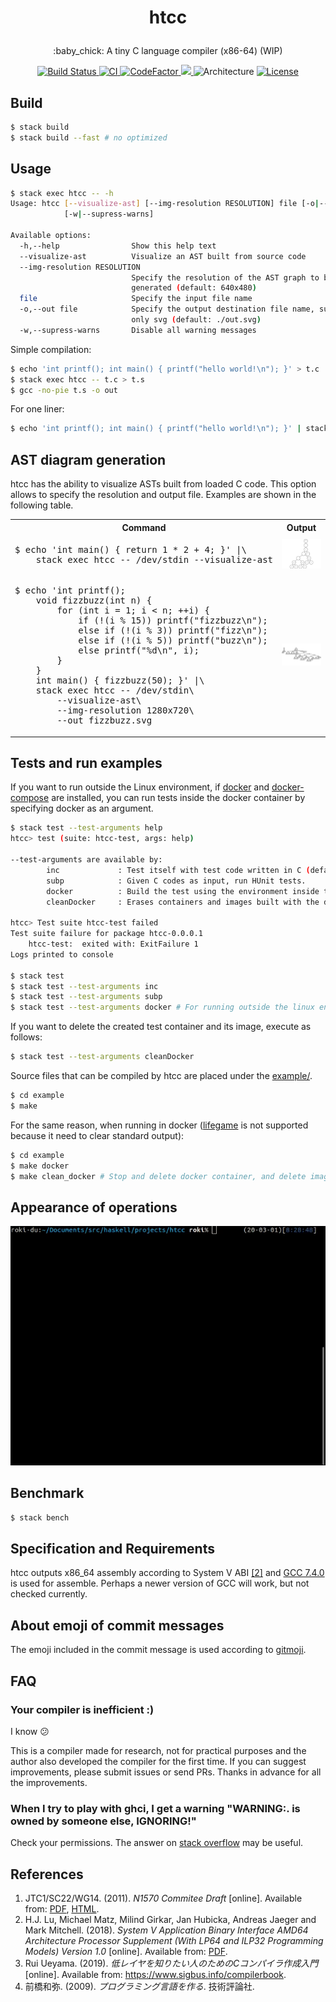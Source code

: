 <h1><p align="center">htcc</a></h1>

<p align="center">
:baby_chick: A tiny C language compiler (x86-64) (WIP)
</p>

<div align="center">
<a href="https://travis-ci.org/falgon/htcc">
    <img src="https://travis-ci.org/falgon/htcc.svg?branch=master" alt="Build Status" />
</a>
<a href="https://github.com/falgon/htcc/actions?query=workflow%3ACI">
    <img alt="CI" src="https://github.com/falgon/htcc/workflows/CI/badge.svg" />
</a>
<a href="https://www.codefactor.io/repository/github/falgon/htcc">
    <img src="https://www.codefactor.io/repository/github/falgon/htcc/badge" alt="CodeFactor" />
</a>
<a href="https://www.codacy.com/manual/falgon/htcc?utm_source=github.com&amp;utm_medium=referral&amp;utm_content=falgon/htcc&amp;utm_campaign=Badge_Grade">
    <img src="https://api.codacy.com/project/badge/Grade/ad81967222a745c7ba631f26c3ff2936"/>
</a>
<img src="https://img.shields.io/badge/architecture-amd64-blue.svg" alt="Architecture" />
<a href="./LICENSE">
<img src="https://img.shields.io/badge/License-BSD%203--Clause-blue.svg" alt="License" />
</a>
</div>

## Build

```sh
$ stack build
$ stack build --fast # no optimized
```

## Usage

```sh
$ stack exec htcc -- -h
Usage: htcc [--visualize-ast] [--img-resolution RESOLUTION] file [-o|--out file]
            [-w|--supress-warns]

Available options:
  -h,--help                Show this help text
  --visualize-ast          Visualize an AST built from source code
  --img-resolution RESOLUTION
                           Specify the resolution of the AST graph to be
                           generated (default: 640x480)
  file                     Specify the input file name
  -o,--out file            Specify the output destination file name, supported
                           only svg (default: ./out.svg)
  -w,--supress-warns       Disable all warning messages
```

Simple compilation:

```sh
$ echo 'int printf(); int main() { printf("hello world!\n"); }' > t.c
$ stack exec htcc -- t.c > t.s
$ gcc -no-pie t.s -o out
```

For one liner:

```sh
$ echo 'int printf(); int main() { printf("hello world!\n"); }' | stack exec htcc -- /dev/stdin | gcc -xassembler -no-pie -o out -  
```

## AST diagram generation

htcc has the ability to visualize ASTs built from loaded C code.
This option allows to specify the resolution and output file.
Examples are shown in the following table.

<table>
<tr>
<th>Command</th>
<th>Output</th>
</tr>
<tr>
    <td><pre>$ echo 'int main() { return 1 * 2 + 4; }' &#124;\
    stack exec htcc -- /dev/stdin --visualize-ast</pre></td>
    <td><img src="./assets/example_ast/calc.png" alt="AST graph of the some calculation"></td>
</tr>
<tr>
    <td><pre>$ echo 'int printf();
    void fizzbuzz(int n) { 
        for (int i = 1; i < n; ++i) { 
            if (!(i % 15)) printf("fizzbuzz\n"); 
            else if (!(i % 3)) printf("fizz\n"); 
            else if (!(i % 5)) printf("buzz\n"); 
            else printf("%d\n", i); 
        } 
    } 
    int main() { fizzbuzz(50); }' &#124;\
    stack exec htcc -- /dev/stdin\
        --visualize-ast\
        --img-resolution 1280x720\
        --out fizzbuzz.svg</pre></td>
    <td><img src="./assets/example_ast/fizzbuzz.png" alt="AST graph of FizzBuzz"></td>
</tr>
</table>

## Tests and run examples

If you want to run outside the Linux environment, 
if [docker](https://www.docker.com/)
and [docker-compose](https://github.com/docker/compose) are installed, 
you can run tests inside the docker container by specifying docker as an argument.

```sh
$ stack test --test-arguments help
htcc> test (suite: htcc-test, args: help)

--test-arguments are available by:
        inc             : Test itself with test code written in C (default, more faster).
        subp            : Given C codes as input, run HUnit tests.
        docker          : Build the test using the environment inside the Linux container (This is useful when running tests in a development environment other than Linux).
        cleanDocker     : Erases containers and images built with the docker option.

htcc> Test suite htcc-test failed
Test suite failure for package htcc-0.0.0.1
    htcc-test:  exited with: ExitFailure 1
Logs printed to console

$ stack test
$ stack test --test-arguments inc
$ stack test --test-arguments subp
$ stack test --test-arguments docker # For running outside the linux environment. It requires docker and docker-compose.
```

If you want to delete the created test container and its image, execute as follows:

```sh
$ stack test --test-arguments cleanDocker
```

Source files that can be compiled by htcc are placed under the [example/](https://github.com/falgon/htcc/tree/master/example).

```sh
$ cd example
$ make
```

For the same reason, when running in docker ([lifegame](https://github.com/falgon/htcc/blob/master/example/lifegame.c) is not supported because it need to clear standard output):

```sh
$ cd example
$ make docker
$ make clean_docker # Stop and delete docker container, and delete image
```

## Appearance of operations

<p align="center">
<img src="assets/some_operation.gif" alt="an gif animation image of operations" />
</p>

## Benchmark

```sh
$ stack bench
```

## Specification and Requirements

htcc outputs x86_64 assembly according to System V ABI [[2]](#cite2) and
[GCC 7.4.0](https://gcc.gnu.org/onlinedocs/7.4.0/) is used for assemble. 
Perhaps a newer version of GCC will work, but not checked currently.

## About emoji of commit messages

The emoji included in the commit message is used according to [gitmoji](https://gitmoji.carloscuesta.me/).

## FAQ

### Your compiler is inefficient :)

I know :confused:

This is a compiler made for research, not for practical purposes
and the author also developed the compiler for the first time.
If you can suggest improvements, please submit issues or send PRs.
Thanks in advance for all the improvements.

### When I try to play with ghci, I get a warning "WARNING:. is owned by someone else, IGNORING!"

Check your permissions. 
The answer on [stack overflow](https://stackoverflow.com/questions/24665531/ghci-haskell-compiler-error-home-user-ghci-is-owned-by-someone-else-ignor) may be useful.

## References

<ol>
<li>JTC1/SC22/WG14. (2011). <i>N1570 Commitee Draft</i> [online]. Available from: <a href="http://open-std.org/jtc1/sc22/wg14/www/docs/n1570.pdf">PDF</a>, <a href="https://port70.net/~nsz/c/c11/n1570.html">HTML</a>.</li>
<li id="cite2">H.J. Lu, Michael Matz, Milind Girkar, Jan Hubicka, Andreas Jaeger and Mark Mitchell. (2018). <i>System V Application Binary Interface AMD64 Architecture Processor Supplement (With LP64 and ILP32 Programming Models) Version 1.0</i> [online]. Available from: <a href="https://github.com/hjl-tools/x86-psABI/wiki/x86-64-psABI-1.0.pdf">PDF</a>.</li>
<li>Rui Ueyama. (2019). <i>低レイヤを知りたい人のためのCコンパイラ作成入門</i> [online]. Available from: <a href="https://www.sigbus.info/compilerbook">https://www.sigbus.info/compilerbook</a>.</li>
<li>前橋和弥. (2009). <i>プログラミング言語を作る</i>. 技術評論社.</li>
</ol>
